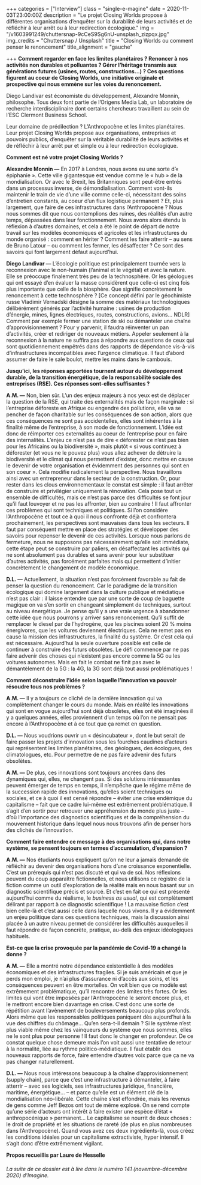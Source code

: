 +++
categories = ["Interview"]
class = "single-e-magine"
date = 2020-11-03T23:00:00Z
description = "Le projet Closing Worlds propose à différentes organisations d’enquêter sur la durabilité de leurs activités et de réfléchir à leur arrêt ou à leur redirection écologique."
img = "/v1603991249/chuttersnap-9cCeS9Sg6nU-unsplash_zizpqx.jpg"
img_credits = "Chuttersnap / Unsplash"
title = "Closing Worlds ou comment penser le renoncement"
title_alignment = "gauche"

+++
**Comment regarder en face les limites planétaires ? Renoncer à nos activités non durables et polluantes ? Gérer l’héritage transmis aux générations futures (usines, routes, constructions…) ? Ces questions figurent au coeur de Closing Worlds, une initiative originale et prospective qui nous emmène sur les voies du renoncement.**

Diego Landivar est économiste du développement, Alexandre Monnin, philosophe. Tous deux font partie de l’Origens Media Lab, un laboratoire de recherche interdisciplinaire dont certains chercheurs travaillent au sein de l’ESC Clermont Business School. 

Leur domaine de prédilection ? L’Anthropocène et les limites planétaires. Leur projet Closing Worlds propose aux organisations, entreprises et pouvoirs publics, d’enquêter sur la véritable durabilité de leurs activités et de réfléchir à leur arrêt pur et simple ou à leur redirection écologique.

**Comment est né votre projet Closing Worlds ?**

**Alexandre Monnin —** En 2017 à Londres, nous avons eu une sorte d’« épiphanie ». Cette ville gigantesque est vendue comme le « hub » de la mondialisation. Or avec le Brexit, les Britanniques sont peut-être entrés dans un processus inverse, de démondialisation. Comment vont-ils maintenir le train de vie d’une ville comme celle-ci, nécessitant des soins d’entretien constants, au coeur d’un flux logistique permanent ? Et, plus largement, que faire de ces infrastructures dans l’Anthropocène ? Nous nous sommes dit que nous contemplions des ruines, des réalités d’un autre temps, dépassées dans leur fonctionnement. Nous avons alors étendu la réflexion à d’autres domaines, et cela a été le point de départ de notre travail sur les modèles économiques et agricoles et les infrastructures du monde organisé : comment en hériter ? Comment les faire atterrir – au sens de Bruno Latour – ou comment les fermer, les désaffecter ? Ce sont des savoirs qui font largement défaut aujourd’hui.

**Diego Landivar —** L’écologie politique est principalement tournée vers la reconnexion avec le non-humain (l’animal et le végétal) et avec la nature. Elle se préoccupe finalement très peu de la technosphère. Or les géologues qui ont essayé d’en évaluer la masse considèrent que celle-ci est cinq fois plus importante que celle de la biosphère. Que signifie concrètement le renoncement à cette technosphère ? \[Ce concept défini par le géochimiste russe Vladimir Vernadski désigne la somme des matériaux technologiques délibérément générés par l’activité humaine : usines de production d’énergie, mines, lignes électriques, routes, constructions, avions… NDLR\] Comment par exemple fermer une station de ski ou démanteler une chaîne d’approvisionnement ? Pour y parvenir, il faudra réinventer un pan d’activités, créer et rediriger de nouveaux métiers. Appeler seulement à la reconnexion à la nature ne suffira pas à répondre aux questions de ceux qui sont quotidiennement empêtrés dans des rapports de dépendance vis-à-vis d’infrastructures incompatibles avec l’urgence climatique. Il faut d’abord assumer de faire le sale boulot, mettre les mains dans le cambouis.

**Jusqu’ici, les réponses apportées tournent autour du développement durable, de la transition énergétique, de la responsabilité sociale des entreprises (RSE). Ces réponses sont-elles suffisantes ?**

**A.M. —** Non, bien sûr. L’un des enjeux majeurs à nos yeux est de déplacer la question de la RSE, qui traite des externalités mais de façon marginale : si l’entreprise déforeste en Afrique ou engendre des pollutions, elle va se pencher de façon charitable sur les conséquences de son action, alors que ces conséquences ne sont pas accidentelles, elles sont inhérentes à la finalité même de l’entreprise, à son mode de fonctionnement. L’idée est donc de réimporter ces externalités au coeur de l’entreprise pour en faire des internalités. L’enjeu ce n’est pas de dire « déforester ce n’est pas bien pour les Africains ou la biodiversité », mais plutôt « si vous continuez à déforester (et vous ne le pouvez plus) vous allez achever de détruire la biodiversité et le climat qui nous permettent d’exister, donc mettre en cause le devenir de votre organisation et évidemment des personnes qui sont en son coeur ». Cela modifie radicalement la perspective. Nous travaillons ainsi avec un entrepreneur dans le secteur de la construction. Or, pour rester dans les clous environnementaux le constat est simple : il faut arrêter de construire et privilégier uniquement la rénovation. Cela pose tout un ensemble de difficultés, mais ce n’est pas parce des difficultés se font jour qu’il faut louvoyer et ne pas les affronter, bien au contraire ! Il faut affronter ces problèmes qui sont techniques et politiques. Si l’on considère l’Anthropocène et tout ce à quoi il nous confronte déjà et confrontera prochainement, les perspectives sont mauvaises dans tous les secteurs. Il faut par conséquent mettre en place des stratégies et développer des savoirs pour repenser le devenir de ces activités. Lorsque nous parlons de fermeture, nous ne supposons pas nécessairement qu’elle soit immédiate, cette étape peut se construire par paliers, en désaffectant les activités qui ne sont absolument pas durables et sans avenir pour leur substituer d’autres activités, pas forcément parfaites mais qui permettent d’initier concrètement le changement de modèle économique.

**D.L. —** Actuellement, la situation n’est pas forcément favorable au fait de penser la question du renoncement. Car le paradigme de la transition écologique qui domine largement dans la culture publique et médiatique n’est pas clair : il laisse entendre que par une sorte de coup de baguette magique on va s’en sortir en changeant simplement de techniques, surtout au niveau énergétique. Je pense qu’il y a une vraie urgence à abandonner cette idée que nous pourrons y arriver sans renoncement. Qu’il suffit de remplacer le diesel par de l’hydrogène, que les piscines soient 20 % moins énergivores, que les voitures deviennent électriques. Cela ne remet pas en cause la mission des infrastructures, la finalité du système. Or c’est cela qui est nécessaire. Aujourd’hui la seule ouverture possible est celle de continuer à construire des futurs obsolètes. Le défi commence par ne pas faire advenir des choses qui n’existent pas encore comme la 5G ou les voitures autonomes. Mais en fait le combat ne finit pas avec le démantèlement de la 5G : la 4G, la 3G sont déjà tout aussi problématiques !

**Comment déconstruire l’idée selon laquelle l’innovation va pouvoir résoudre tous nos problèmes ?**

**A.M. —** Il y a toujours ce cliché de la dernière innovation qui va complètement changer le cours du monde. Mais en réalité les innovations qui sont en vogue aujourd’hui sont déjà obsolètes, elles ont été imaginées il y a quelques années, elles proviennent d’un temps où l’on ne pensait pas encore à l’Anthropocène et à ce tout que ça remet en question.

**D.L. —** Nous voudrions ouvrir un « désincubateur », dont le but serait de faire passer les projets d’innovation sous les fourches caudines d’acteurs qui représentent les limites planétaires, des géologues, des écologues, des climatologues, etc. Pour permettre de ne pas faire advenir des futurs obsolètes.

**A.M. —** De plus, ces innovations sont toujours ancrées dans des dynamiques qui, elles, ne changent pas. Si des solutions intéressantes peuvent émerger de temps en temps, il n’empêche que le régime même de la succession rapide des innovations, qu’elles soient techniques ou sociales, et ce à quoi il est censé répondre – éviter une crise endémique du capitalisme – fait que ce cadre lui-même est extrêmement problématique. Il s’agit d’en sortir pour retrouver une appréhension du monde plus juste – d’où l’importance des diagnostics scientifiques et de la compréhension du mouvement historique dans lequel nous nous trouvons afin de penser hors des clichés de l’innovation.

**Comment faire entendre ce message à des organisations qui, dans notre système, se pensent toujours en termes d’accumulation, d’expansion ?**

**A.M. —** Nos étudiants nous expliquent qu’on ne leur a jamais demandé de réfléchir au devenir des organisations hors d’une croissance exponentielle. C’est un prérequis qui n’est pas discuté et qui va de soi. Nos réflexions peuvent du coup apparaître fictionnelles, et nous utilisons ce registre de la fiction comme un outil d’exploration de la réalité mais en nous basant sur un diagnostic scientifique précis et sourcé. Et c’est en fait ce qui est présenté aujourd’hui comme du réalisme, le _business as usual_, qui est complètement délirant par rapport à ce diagnostic scientifique ! La mauvaise fiction c’est bien celle-là et c’est aussi celle dans laquelle nous vivons. Il y a évidemment un enjeu politique dans ces questions techniques, mais la discussion ainsi placée à un autre niveau permet de considérer les difficultés auxquelles il faut répondre de façon concrète, pratique, au-delà des enjeux idéologiques habituels.

**Est-ce que la crise provoquée par la pandémie de Covid-19 a changé la donne ?**

**A.M. —** Elle a montré notre dépendance existentielle à des modèles économiques et des infrastructures fragiles. Si je suis américain et que je perds mon emploi, je n’ai plus d’assurance ni d’accès aux soins, et les conséquences peuvent en être mortelles. On voit bien que ce modèle est extrêmement problématique, qu’il rencontre des limites très fortes. Or les limites qui vont être imposées par l’Anthropocène le seront encore plus, et le mettront encore bien davantage en crise. C’est donc une sorte de répétition avant l’avènement de bouleversements beaucoup plus profonds. Alors même que les responsables politiques paniquent dès aujourd’hui à la vue des chiffres du chômage... Qu’en sera-t-il demain ? Si le système n’est plus viable même chez les vainqueurs du système que nous sommes, elles ne le sont plus pour personne ! Il faut donc le changer en profondeur. De ce constat quelque chose demeure mais l’on voit aussi une tentative de retour à la normalité, liée au rythme politico-médiatique. Il faut établir des nouveaux rapports de force, faire entendre d’autres voix parce que ça ne va pas changer naturellement.

**D.L. —** Nous nous intéressons beaucoup à la chaîne d’approvisionnement (supply chain), parce que c’est une infrastructure à démanteler, à faire atterrir – avec ses logiciels, ses infrastructures juridique, financière, maritime, énergétique… – et parce qu’elle est un élément clé de la mondialisation néo-libérale. Cette chaîne s’est effondrée, mais les revenus de gens comme Jeff Bezos ont tout de même explosé. On se rend compte qu’une série d’acteurs ont intérêt à faire exister une espèce d’état « anthropocénique » permanent... Le capitalisme se nourrit de deux choses : le droit de propriété et les situations de rareté (de plus en plus nombreuses dans l’Anthropocène). Quand vous avez ces deux ingrédients-là, vous créez les conditions idéales pour un capitalisme extractiviste, hyper intensif. Il s’agit donc d’être extrêmement vigilant.

**Propos recueillis par Laure de Hesselle**

###### La suite de ce dossier est à lire dans le numéro 141 (novembre-décembre 2020) d'_Imagine_.